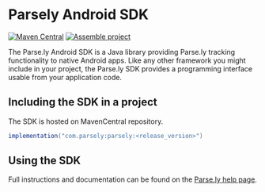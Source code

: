 # Parsely Android SDK

[![Maven Central](https://img.shields.io/maven-central/v/com.parsely/parsely.svg?label=Maven%20Central)](https://central.sonatype.com/artifact/com.parsely/parsely) [![Assemble project](https://github.com/Parsely/parsely-android/actions/workflows/readme.yml/badge.svg)](https://github.com/Parsely/parsely-android/actions/workflows/readme.yml)

The Parse.ly Android SDK is a Java library providing Parse.ly tracking functionality to native
Android apps. Like any other framework you might include in your project, the Parse.ly SDK provides
a programming interface usable from your application code.

## Including the SDK in a project

The SDK is hosted on MavenCentral repository.

```groovy
implementation("com.parsely:parsely:<release_version>")
```

## Using the SDK

Full instructions and documentation can be found on
the [Parse.ly help page](https://docs.parse.ly/android-sdk/).
